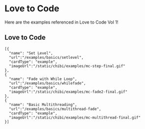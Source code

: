 # Love to Code

Here are the examples referenced in Love to Code Vol 1!

## Love to Code
```codecard
[{
  "name": "Set Level",
  "url":"/examples/basics/setlevel",
  "cardType": "example",
  "imageUrl":"/static/chibi/examples/mc-step-final.gif"
},
{
  "name": "Fade with While Loop",
  "url":"/examples/basics/whilefade",
  "cardType": "example",
  "imageUrl":"/static/chibi/examples/mc-fade2-final.gif"
},
{
  "name": "Basic Multithreading",
  "url":"/examples/basics/multithread-fade",
  "cardType": "example",
  "imageUrl":"/static/chibi/examples/mc-multithread-final.gif"
}]
```
